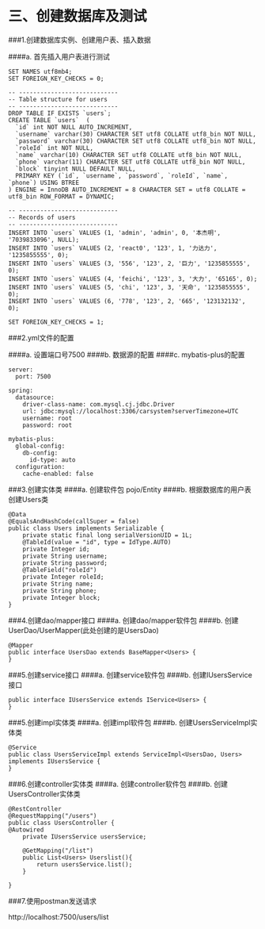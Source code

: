 # 三、创建数据库及测试


###1.创建数据库实例、创建用户表、插入数据

####a. 首先插入用户表进行测试
```
SET NAMES utf8mb4;
SET FOREIGN_KEY_CHECKS = 0;

-- ----------------------------
-- Table structure for users
-- ----------------------------
DROP TABLE IF EXISTS `users`;
CREATE TABLE `users`  (
  `id` int NOT NULL AUTO_INCREMENT,
  `username` varchar(30) CHARACTER SET utf8 COLLATE utf8_bin NOT NULL,
  `password` varchar(30) CHARACTER SET utf8 COLLATE utf8_bin NOT NULL,
  `roleId` int NOT NULL,
  `name` varchar(10) CHARACTER SET utf8 COLLATE utf8_bin NOT NULL,
  `phone` varchar(11) CHARACTER SET utf8 COLLATE utf8_bin NOT NULL,
  `block` tinyint NULL DEFAULT NULL,
  PRIMARY KEY (`id`, `username`, `password`, `roleId`, `name`, `phone`) USING BTREE
) ENGINE = InnoDB AUTO_INCREMENT = 8 CHARACTER SET = utf8 COLLATE = utf8_bin ROW_FORMAT = DYNAMIC;

-- ----------------------------
-- Records of users
-- ----------------------------
INSERT INTO `users` VALUES (1, 'admin', 'admin', 0, '本杰明', '7039833096', NULL);
INSERT INTO `users` VALUES (2, 'react0', '123', 1, '力达力', '1235855555', 0);
INSERT INTO `users` VALUES (3, '556', '123', 2, '巨力', '1235855555', 0);
INSERT INTO `users` VALUES (4, 'feichi', '123', 3, '大力', '65165', 0);
INSERT INTO `users` VALUES (5, 'chi', '123', 3, '天命', '1235855555', 0);
INSERT INTO `users` VALUES (6, '778', '123', 2, '665', '123132132', 0);

SET FOREIGN_KEY_CHECKS = 1;
```

###2.yml文件的配置

####a. 设置端口号7500
####b. 数据源的配置
####c. mybatis-plus的配置


```
server:
  port: 7500
  
spring:
  datasource:
    driver-class-name: com.mysql.cj.jdbc.Driver
    url: jdbc:mysql://localhost:3306/carsystem?serverTimezone=UTC
    username: root
    password: root

mybatis-plus:
  global-config:
    db-config:
      id-type: auto
  configuration:
    cache-enabled: false
```

###3.创建实体类
####a. 创建软件包 pojo/Entity
####b. 根据数据库的用户表创建Users类


```
@Data
@EqualsAndHashCode(callSuper = false)
public class Users implements Serializable {
    private static final long serialVersionUID = 1L;
    @TableId(value = "id", type = IdType.AUTO)
    private Integer id;
    private String username;
    private String password;
    @TableField("roleId")
    private Integer roleId;
    private String name;
    private String phone;
    private Integer block;
}
```

###4.创建dao/mapper接口
####a. 创建dao/mapper软件包
####b. 创建UserDao/UserMapper(此处创建的是UsersDao)


```
@Mapper
public interface UsersDao extends BaseMapper<Users> {
}
```

###5.创建service接口
####a. 创建service软件包
####b. 创建IUsersService接口
```
public interface IUsersService extends IService<Users> {
}
```


###5.创建impl实体类
####a. 创建impl软件包
####b. 创建UsersServiceImpl实体类
```
@Service
public class UsersServiceImpl extends ServiceImpl<UsersDao, Users> implements IUsersService {
}
```

###6.创建controller实体类
####a. 创建controller软件包
####b. 创建UsersController实体类
```
@RestController
@RequestMapping("/users")
public class UsersController {
@Autowired
    private IUsersService usersService;
    
    @GetMapping("/list")
    public List<Users> Userslist(){
        return usersService.list();
    }
    
}
```

###7.使用postman发送请求

http://localhost:7500/users/list